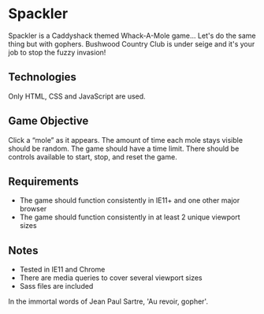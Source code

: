 # Spackler
Spackler is a Caddyshack themed Whack-A-Mole game... Let's do the same thing but with gophers. Bushwood Country Club is under seige and it's your job to stop the fuzzy invasion!

## Technologies
Only HTML, CSS and JavaScript are used.

## Game Objective
Click a “mole” as it appears. The amount of time each mole stays visible should be random. The game should have a time limit. There should be controls available to start, stop, and reset the game.

## Requirements
- The game should function consistently in IE11+ and one other major browser
- The game should function consistently in at least 2 unique viewport sizes

## Notes
- Tested in IE11 and Chrome
- There are media queries to cover several viewport sizes
- Sass files are included

In the immortal words of Jean Paul Sartre, 'Au revoir, gopher'.